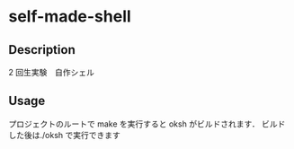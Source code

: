 # self-made-shell

## Description

2 回生実験　自作シェル

## Usage

プロジェクトのルートで make を実行すると oksh がビルドされます． ビルドした後は./oksh で実行できます

<!-- oksh からは PATH に登録されているディレクトリまたは commands/内のプログラムを実行することができます． -->

